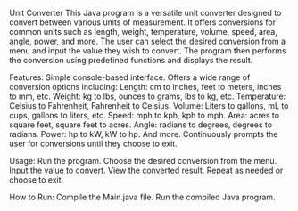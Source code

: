 Unit Converter
This Java program is a versatile unit converter designed to convert between various units of measurement. It offers conversions for common units such as length, weight, temperature, volume, speed, area, angle, power, and more. The user can select the desired conversion from a menu and input the value they wish to convert. The program then performs the conversion using predefined functions and displays the result.

Features:
Simple console-based interface.
Offers a wide range of conversion options including:
Length: cm to inches, feet to meters, inches to mm, etc.
Weight: kg to lbs, ounces to grams, lbs to kg, etc.
Temperature: Celsius to Fahrenheit, Fahrenheit to Celsius.
Volume: Liters to gallons, mL to cups, gallons to liters, etc.
Speed: mph to kph, kph to mph.
Area: acres to square feet, square feet to acres.
Angle: radians to degrees, degrees to radians.
Power: hp to kW, kW to hp.
And more.
Continuously prompts the user for conversions until they choose to exit.


Usage:
Run the program.
Choose the desired conversion from the menu.
Input the value to convert.
View the converted result.
Repeat as needed or choose to exit.


How to Run:
Compile the Main.java file.
Run the compiled Java program.
